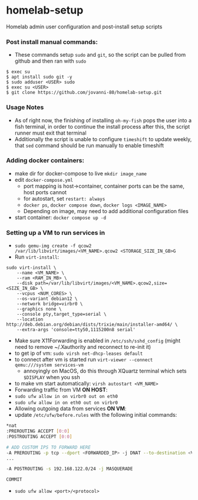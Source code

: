 # homelab-setup
Homelab admin user configuration and post-install setup scripts

### Post install manual commands:
- These commands setup `sudo` and `git`, so the script can be pulled from github and then ran with `sudo`
```shell
$ exec su
$ apt install sudo git -y
$ sudo adduser <USER> sudo
$ exec su <USER>
$ git clone https://github.com/jovanni-80/homelab-setup.git
```

### Usage Notes
- As of right now, the finishing of installing `oh-my-fish` pops the user into a fish terminal, in order to continue the install process after this, the script runner must exit that terminal
- Additionally the script is unable to configure `timeshift` to update weekly, that `sed` command should be run manually to enable timeshift

### Adding docker containers:
- make dir for docker-compose to live `mkdir image_name`
- edit `docker-compose.yml` 
  - port mapping is host->container, container ports can be the same, host ports cannot
  - for autostart, set `restart: always`
  - `docker ps`, `docker compose down`, `docker logs <IMAGE_NAME>`
  - Depending on image, may need to add additional configuration files
- start container: `docker compose up -d`

### Setting up a VM to run services in
- `sudo qemu-img create -f qcow2 /var/lib/libvirt/images/<VM_NAME>.qcow2 <STORAGE_SIZE_IN_GB>G`
- Run `virt-install`:
```shell
sudo virt-install \
    --name <VM_NAME> \
    --ram <RAM_IN_MB> \
    --disk path=/var/lib/libvirt/images/<VM_NAME>.qcow2,size=<SIZE_IN_GB> \
    --vcpus <NUM_CORES> \
    --os-variant debian12 \
    --network bridge=virbr0 \
    --graphics none \
    --console pty,target_type=serial \
    --location http://deb.debian.org/debian/dists/trixie/main/installer-amd64/ \
    --extra-args 'console=tty50,1115200n8 serial'
```
- Make sure X11Forwarding is enabled in `/etc/ssh/sshd_config` (might need to remove ~/.Xauthority and reconnect to re-init it)
- to get ip of vm: `sudo virsh net-dhcp-leases default`
- to connect after vm is started run `virt-viewer --connect qemu:///system services-vm`
    - annoyingly on MacOS, do this through XQuartz terminal which sets `$DISPLAY` when you ssh 
- to make vm start automatically: `virsh autostart <VM_NAME>`
- Forwarding traffic from VM **ON HOST**:
- `sudo ufw allow in on virbr0 out on eth0`
- `sudo ufw allow in on eth0 out on virbr0`
- Allowing outgoing data from services **ON VM**:
- update `/etc/ufw/before.rules` with the following initial commands:
```bash
*nat
:PREROUTING ACCEPT [0:0]
:POSTROUTING ACCEPT [0:0]

# ADD CUSTOM IPS TO FORWARD HERE
-A PREROUTING -p tcp --dport <FORWARDED_IP> -j DNAT --to-destination <VM_IP>:<VM_PORT>
...

-A POSTROUTING -s 192.168.122.0/24 -j MASQUERADE

COMMIT
```
- `sudo ufw allow <port>/<protocol>`